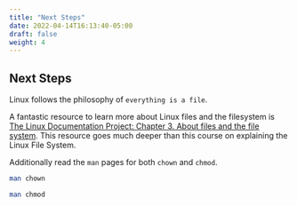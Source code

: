 ```yaml
---
title: "Next Steps"
date: 2022-04-14T16:13:40-05:00
draft: false
weight: 4
---
```


## Next Steps

Linux follows the philosophy of `everything is a file`.

A fantastic resource to learn more about Linux files and the filesystem is [The Linux Documentation Project: Chapter 3. About files and the file system](https://tldp.org/LDP/intro-linux/html/chap_03.html). This resource goes much deeper than this course on explaining the Linux File System.

Additionally read the `man` pages for both `chown` and `chmod`.

```bash
man chown
```

```bash
man chmod
```
